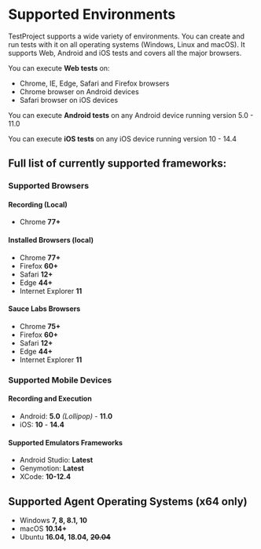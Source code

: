 # Supported Environments

TestProject supports a wide variety of environments.  You can create and run tests with it on all operating systems \(Windows, Linux and macOS\). It supports Web, Android and iOS tests and covers all the major browsers.

You can execute **Web tests** on:

* Chrome, IE, Edge, Safari and Firefox browsers
* Chrome browser on Android devices
* Safari browser on iOS devices

You can execute **Android tests** on any Android device running version 5.0 - 11.0

You can execute **iOS tests** on any iOS device running version 10 - 14.4

## Full list of currently supported frameworks:

### Supported Browsers

#### Recording \(Local\)

* Chrome **77+**

#### Installed Browsers \(local\)

* Chrome **77+**
* Firefox **60+**
* Safari **12+**
* Edge **44+**
* Internet Explorer **11**

#### Sauce Labs Browsers

* Chrome **75+**
* Firefox **60+**
* Safari **12+**
* Edge **44+**
* Internet Explorer **11**

### Supported Mobile Devices

#### Recording and Execution

* Android: **5.0** _\(Lollipop\)_ - **11.0**
* iOS: **10** - **14.4**

#### Supported Emulators Frameworks

* Android Studio: **Latest**
* Genymotion: **Latest**
* XCode: **10-12.4**

## Supported Agent Operating Systems \(x64 only\)

* Windows **7, 8, 8.1, 10**
* macOS **10.14+**
* Ubuntu **16.04, 18.04,** ~~**20.04**~~





